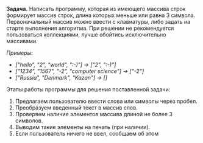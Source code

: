 **Задача.** Написать программу, которая из имеющего массива строк формирует массив строк, длина которых меньше или равна 3 символа. Первоначальный массив можно ввести с клавиатуры, либо задать на старте выполнения алгоритма. При решении не рекомендуется пользоваться коллекциями, лучше обойтись исключительно массивами.

*Примеры:*
* *["hello", "2", "world", ":-)"] -> ["2", ":-)"]*
* *["1234", "1567", "-2", "computer science"] -> ["-2"]*
* *["Russia", "Denmark", "Kazan"] -> []*

Этапы работы программы для решения поставленной задачи:

1. Предлагаем пользователю ввести слова или символы через пробел.
2. Преобразуем введенный текст в массив слов.
3. Проверяем наличие элементов массива длиной не более 3 символов.
4. Выводим такие элементы на печать (при наличии).
5. Если пользователь ничего не ввел, сообщаем об этом

